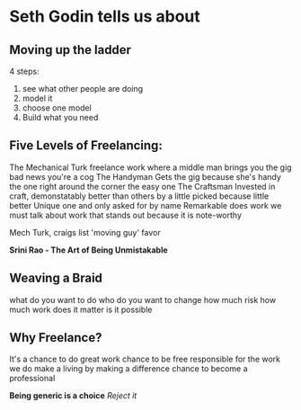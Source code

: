 # Seth Godin tells us about

## Moving up the ladder
4 steps:
  1. see what other people are doing
  2. model it
  3. choose one model
  4. Build what you need

## Five Levels of Freelancing:
  The Mechanical Turk
    freelance work where a middle man brings you the gig
      bad news
        you're a cog
  The Handyman
    Gets the gig because she's handy
    the one right around the corner
    the easy one
  The Craftsman
    Invested in craft, demonstatably better than others by a little
    picked because little better
  Unique
    one and only
    asked for by name
  Remarkable
    does work we must talk about
    work that stands out because it is note-worthy

Mech Turk,
  craigs list 'moving guy'
  favor

**Srini Rao - The Art of Being Unmistakable**

## Weaving a Braid
what do you want to do
who do you want to change
how much risk
how much work
does it matter
is it possible

## Why Freelance?
It's a chance to do great work
chance to be free
responsible for the work we do
make a living by making a difference
chance to become a professional

**Being generic is a choice**
*Reject it*
